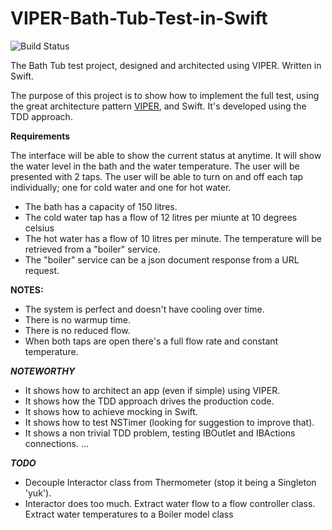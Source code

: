 VIPER-Bath-Tub-Test-in-Swift
============================

![Build Status](https://travis-ci.org/spagosx/VIPER-Bath-Tub-Test-in-Swift.svg?branch=master)

The Bath Tub test project, designed and architected using VIPER. Written in Swift.

The purpose of this project is to show how to implement the full test, using the great architecture pattern <a href="http://www.objc.io/issue-13/viper.html">VIPER</a>, and Swift. It's developed using the TDD approach. 

**Requirements**

The interface will be able to show the current status at anytime. It will show the water level in the bath and the water temperature. 
The user will be presented with 2 taps. The user will be able to turn on and off each tap individually; one for cold water and one for hot water. 

- The bath has a capacity of 150 litres.
- The cold water tap has a flow of 12 litres per miunte at 10 degrees celsius
- The hot water has a flow of 10 litres per minute. The temperature will be retrieved from a "boiler" service. 
- The "boiler" service can be a json document response from a URL request.

**NOTES:**
- The system is perfect and doesn't have cooling over time.
- There is no warmup time.
- There is no reduced flow.
- When both taps are open there's a full flow rate and constant temperature.

***NOTEWORTHY***
- It shows how to architect an app (even if simple) using VIPER.
- It shows how the TDD approach drives the production code.
- It shows how to achieve mocking in Swift.
- It shows how to test NSTimer (looking for suggestion to improve that).
- It shows a non trivial TDD problem, testing IBOutlet and IBActions connections.
...

***TODO***
- Decouple Interactor class from Thermometer (stop it being a Singleton 'yuk').
- Interactor does too much. Extract water flow to a flow controller class. Extract water temperatures to a Boiler model class
